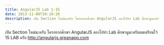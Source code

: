 ```yaml
---
title: AngularJS Lab 1-15
date: 2013-11-06T10:10:28
description: เปิด Section ใหม่นะครับ ใครอยากศึกษา AngularJS ลองไปทำ Lab ศึกษาดูนะครับผมเตรียมไว้ 15 LAB ครับ http#//angularjs.greanapp.com
---
```


เปิด Section ใหม่นะครับ ใครอยากศึกษา AngularJS ลองไปทำ Lab ศึกษาดูนะครับผมเตรียมไว้ 15 LAB ครับ <a href="http://angularjs.greanapp.com" title="กดที่นี่เพื่อเริ่ม ครับ" target="_blank">http://angularjs.greanapp.com</a>
